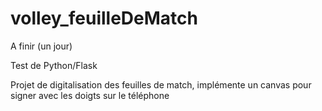 # volley_feuilleDeMatch

A finir (un jour)

Test de Python/Flask

Projet de digitalisation des feuilles de match, implémente un canvas pour signer avec les doigts sur le téléphone
